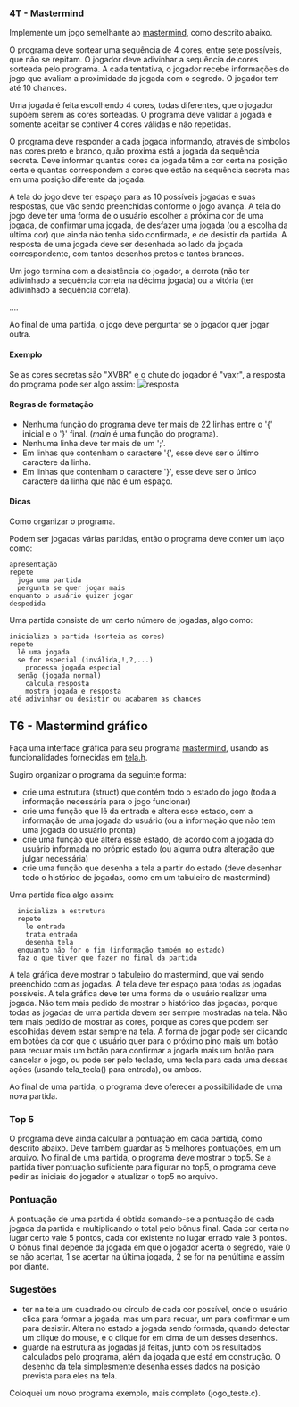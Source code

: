 ### 4T - Mastermind

Implemente um jogo semelhante ao [mastermind](https://pt.wikipedia.org/wiki/Mastermind), como descrito abaixo.

O programa deve sortear uma sequência de 4 cores, entre sete possíveis, que não se repitam.
O jogador deve adivinhar a sequência de cores sorteada pelo programa.
A cada tentativa, o jogador recebe informações do jogo que avaliam a proximidade da jogada com o segredo.
O jogador tem até 10 chances.

Uma jogada é feita escolhendo 4 cores, todas diferentes, que o jogador supõem serem as cores sorteadas.
O programa deve validar a jogada e somente aceitar se contiver 4 cores válidas e não repetidas.

O programa deve responder a cada jogada informando, através de símbolos nas cores preto e branco, quão próxima está a jogada da sequência secreta.
Deve informar quantas cores da jogada têm a cor certa na posição certa e quantas correspondem a cores que estão na sequência secreta mas em uma posição diferente da jogada.

A tela do jogo deve ter espaço para as 10 possíveis jogadas e suas respostas, que vão sendo preenchidas conforme o jogo avança.
A tela do jogo deve ter uma forma de o usuário escolher a próxima cor de uma jogada, de confirmar uma jogada, de desfazer uma jogada (ou a escolha da última cor) que ainda não tenha sido confirmada, e de desistir da partida.
A resposta de uma jogada deve ser desenhada ao lado da jogada correspondente, com tantos desenhos pretos e tantos brancos.

Um jogo termina com a desistência do jogador, a derrota (não ter adivinhado a sequência correta na décima jogada) ou a vitória (ter adivinhado a sequência correta).

....

Ao final de uma partida, o jogo deve perguntar se o jogador quer jogar outra.

#### Exemplo

Se as cores secretas são "XVBR" e o chute do jogador é "vaxr", a resposta do programa pode ser algo assim:
![resposta](cores.png)

#### Regras de formatação

- Nenhuma função do programa deve ter mais de 22 linhas entre o '{' inicial e o '}' final. (*main* é uma função do programa).
- Nenhuma linha deve ter mais de um ';'.
- Em linhas que contenham o caractere '{', esse deve ser o último caractere da linha.
- Em linhas que contenham o caractere '}', esse deve ser o único caractere da linha que não é um espaço.


#### Dicas

Como organizar o programa.

Podem ser jogadas várias partidas, então o programa deve conter um laço como:
```
apresentação
repete
  joga uma partida
  pergunta se quer jogar mais
enquanto o usuário quizer jogar
despedida
```

Uma partida consiste de um certo número de jogadas, algo como:
```
inicializa a partida (sorteia as cores)
repete
  lê uma jogada
  se for especial (inválida,!,?,...)
    processa jogada especial
  senão (jogada normal)
    calcula resposta
    mostra jogada e resposta
até adivinhar ou desistir ou acabarem as chances
```






## T6 - Mastermind gráfico

Faça uma interface gráfica para seu programa [mastermind](t5.md), usando as funcionalidades fornecidas em [tela.h](tela).

Sugiro organizar o programa da seguinte forma:
- crie uma estrutura (struct) que contém todo o estado do jogo (toda a informação necessária para o jogo funcionar)
- crie uma função que lê da entrada e altera esse estado, com a informação de uma jogada do usuário (ou a informação que não tem uma jogada do usuário pronta)
- crie uma função que altera esse estado, de acordo com a jogada do usuário informada no próprio estado (ou alguma outra alteração que julgar necessária)
- crie uma função que desenha a tela a partir do estado (deve desenhar todo o histórico de jogadas, como em um tabuleiro de mastermind)

Uma partida fica algo assim:
```
  inicializa a estrutura
  repete
    le entrada
    trata entrada
    desenha tela
  enquanto não for o fim (informação também no estado)
  faz o que tiver que fazer no final da partida
```

A tela gráfica deve mostrar o tabuleiro do mastermind, que vai sendo preenchido com as jogadas. A tela deve ter espaço para todas as jogadas possíveis.
A tela gráfica deve ter uma forma de o usuário realizar uma jogada.
Não tem mais pedido de mostrar o histórico das jogadas, porque todas as jogadas de uma partida devem ser sempre mostradas na tela.
Não tem mais pedido de mostrar as cores, porque as cores que podem ser escolhidas devem estar sempre na tela.
A forma de jogar pode ser clicando em botões da cor que o usuário quer para o próximo pino mais um botão para recuar mais um botão para confirmar a jogada mais um botão para cancelar o jogo, ou pode ser pelo teclado, uma tecla para cada uma dessas ações (usando tela_tecla() para entrada), ou ambos.

Ao final de uma partida, o programa deve oferecer a possibilidade de uma nova partida.

### Top 5

O programa deve ainda calcular a pontuação em cada partida, como descrito abaixo.
Deve também guardar as 5 melhores pontuações, em um arquivo.
No final de uma partida, o programa deve mostrar o top5.
Se a partida tiver pontuação suficiente para figurar no top5, o programa deve pedir as iniciais do jogador e atualizar o top5 no arquivo. 

### Pontuação

A pontuação de uma partida é obtida somando-se a pontuação de cada jogada da partida e multiplicando o total pelo bônus final.
Cada cor certa no lugar certo vale 5 pontos, cada cor existente no lugar errado vale 3 pontos.
O bônus final depende da jogada em que o jogador acerta o segredo, vale 0 se não acertar, 1 se acertar na última jogada, 2 se for na penúltima e assim por diante.

### Sugestões

- ter na tela um quadrado ou círculo de cada cor possível, onde o usuário clica para formar a jogada, mas um para recuar, um para confirmar e um para desistir. Altera no estado a jogada sendo formada, quando detectar um clique do mouse, e o clique for em cima de um desses desenhos.
- guarde na estrutura as jogadas já feitas, junto com os resultados calculados pelo programa, além da jogada que está em construção. O desenho da tela simplesmente desenha esses dados na posição prevista para eles na tela.

Coloquei um novo programa exemplo, mais completo (jogo_teste.c).
